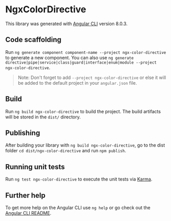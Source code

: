 # NgxColorDirective

This library was generated with [Angular CLI](https://github.com/angular/angular-cli) version 8.0.3.

## Code scaffolding

Run `ng generate component component-name --project ngx-color-directive` to generate a new component. You can also use `ng generate directive|pipe|service|class|guard|interface|enum|module --project ngx-color-directive`.
> Note: Don't forget to add `--project ngx-color-directive` or else it will be added to the default project in your `angular.json` file. 

## Build

Run `ng build ngx-color-directive` to build the project. The build artifacts will be stored in the `dist/` directory.

## Publishing

After building your library with `ng build ngx-color-directive`, go to the dist folder `cd dist/ngx-color-directive` and run `npm publish`.

## Running unit tests

Run `ng test ngx-color-directive` to execute the unit tests via [Karma](https://karma-runner.github.io).

## Further help

To get more help on the Angular CLI use `ng help` or go check out the [Angular CLI README](https://github.com/angular/angular-cli/blob/master/README.md).

